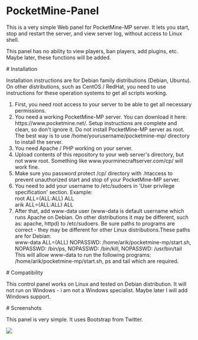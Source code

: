 # PocketMine-Panel
<p>This is a very simple Web panel for PocketMine-MP server. It lets you start, stop and restart the server, and view server log, without access to Linux shell.</p>
<p>This panel has no ability to view players, ban players, add plugins, etc. Maybe later, these functions will be added.</p>
# Installation
<p>Installation instructions are for Debian family distributions (Debian, Ubuntu). On other distributions, such as CentOS / RedHat, you need to use instructions for these operation systems to get all scripts working.</p>
<ol><li>First, you need root access to your server to be able to get all necessary permissions.</li>
<li>You need a working PocketMine-MP server. You can download it here: https://www.pocketmine.net/. Setup instructions are complete and clean, so don't ignore it. Do not install PocketMine-MP server as root. The best way is to use /home/yourusername/pocketmine-mp/ directory to install the server.</li>
<li>You need Apache / PHP working on your server.</li>
<li>Upload contents of this repository to your web server's directory, but not www root. Something like www.yourminecraftserver.com/cp/ will work fine.</li>
<li>Make sure you password protect /cp/ directory with .htaccess to prevent unauthorized start and stop of your PocketMine-MP server.</li>
<li>You need to add your username to /etc/sudoers in 'User privilege specification' section. Example: <br>root    ALL=(ALL:ALL) ALL
<br>arik    ALL=(ALL:ALL) ALL</li>
<li>After that, add www-data user (www-data is default username which runs Apache on Debian. On other distributions it may be different, such as: apache, httpd) to /etc/sudoers. Be sure paths to programs are correct - they may be different for other Linux distributions.These paths are for Debian:<br>
www-data ALL=(ALL) NOPASSWD: /home/arik/pocketmine-mp/start.sh, NOPASSWD: /bin/ps, NOPASSWD: /bin/kill, NOPASSWD: /usr/bin/tail<br>This will allow www-data to run the following programs: /home/arik/pocketmine-mp/start.sh, ps and tail which are required.</li>
</ol>
# Compatibility
<p>This control panel works on Linux and tested on Debian distribution. It will not run on Windows - i am not a Windows specialist. Maybe later I will add Windows support.</p>
# Screenshots
<p>This panel is very simple. It uses Bootstrap from Twitter.</p>
<p><img src="http://i.imgur.com/IOYVZ0g.png" /></p>

